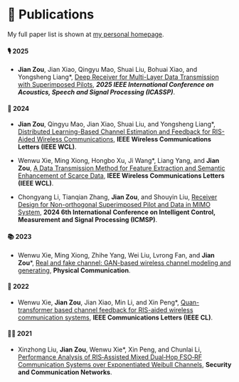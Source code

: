 # 📝 Publications 

My full paper list is shown at [my personal homepage](https://zoujian310.github.io/).
#### 🎙 2025
 - **Jian Zou**, Jian Xiao, Qingyu Mao, Shuai Liu, Bohuai Xiao, and Yongsheng Liang*, [Deep Receiver for Multi-Layer Data Transmission with Superimposed Pilots](https://ieeexplore.ieee.org/document/10890516), **<i>2025 IEEE International Conference on Acoustics, Speech and Signal Processing (ICASSP)</i>**.

#### 👄 2024
 - **Jian Zou**, Qingyu Mao, Jian Xiao, Shuai Liu, and Yongsheng Liang*, [Distributed Learning-Based Channel Estimation and Feedback for RIS-Aided Wireless Communications](https://doi.org/10.1109/LWC.2024.3509612), **IEEE Wireless Communications Letters (IEEE WCL)**.

- Wenwu Xie, Ming Xiong, Hongbo Xu, Ji Wang*, Liang Yang, and **Jian Zou**, [A Data Transmission Method for Feature Extraction and Semantic Enhancement of Scarce Data](https://doi.org/10.1109/LWC.2024.3510722), **IEEE Wireless Communications Letters (IEEE WCL)**.

- Chongyang Li, Tianqian Zhang, **Jian Zou**, and Shouyin Liu, [Receiver Design for Non-orthogonal Superimposed Pilot and Data in MIMO System](https://ieeexplore.ieee.org/document/10866926), **2024 6th International Conference on Intelligent Control, Measurement and Signal Processing (ICMSP)**.
 
#### 📚 2023
- Wenwu Xie, Ming Xiong, Zhihe Yang, Wei Liu, Lvrong Fan, and **Jian Zou***, [Real and fake channel: GAN-based wireless channel modeling and generating](https://www.sciencedirect.com/science/article/abs/pii/S1874490723002173), **Physical Communication**.

#### 🎼 2022
- Wenwu Xie, **Jian Zou**, Jian Xiao, Min Li, and Xin Peng*, [Quan-transformer based channel feedback for RIS-aided wireless communication systems](https://ieeexplore.ieee.org/document/9856664), **IEEE Communications Letters (IEEE CL)**.

#### 🧑‍🎨 2021
- Xinzhong Liu, **Jian Zou**, Wenwu Xie*, Xin Peng, and Chunlai Li, [Performance Analysis of RIS‐Assisted Mixed Dual‐Hop FSO‐RF Communication Systems over Exponentiated Weibull Channels](https://doi.org/10.1155/2021/9273373), **Security and Communication Networks**.